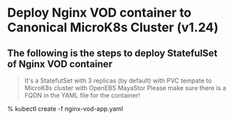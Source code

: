 # Deploy Nginx VOD container to Canonical MicroK8s Cluster (v1.24)

The following is the steps to deploy StatefulSet of Nginx VOD container 
---
> It's a StatefutSet with 3 replicas (by default) with PVC tempate to MicroK8s cluster with OpenEBS MayaStor 
> Please make sure there is a FQDN in the YAML file for the container! 

% kubectl create -f nginx-vod-app.yaml
